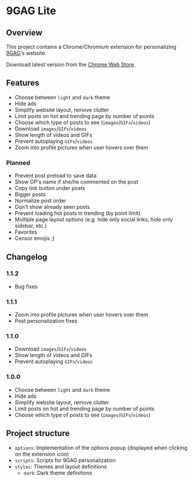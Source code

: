 # 9GAG Lite

## Overview

This project contains a Chrome/Chromium extension for personalizing [9GAG](https://9gag.com)'s website.

Download latest version from the [Chrome Web Store](https://chrome.google.com/webstore/detail/9gag-lite/namifldkgnlkiocmnhhpbppcoimcpobm).

## Features

- Choose between `light` and `dark` theme
- Hide ads
- Simplify website layout, remove clutter
- Limit posts on hot and trending page by number of points
- Choose which type of posts to see (`images`/`GIFs`/`videos`)
- Download `images`/`GIFs`/`videos`
- Show length of videos and GIFs
- Prevent autoplaying `GIFs`/`videos`
- Zoom into profile pictures when user hovers over them

### Planned

- Prevent post preload to save data
- Show OP's name if she/he commented on the post
- Copy link button under posts
- Bigger posts
- Normalize post order
- Don't show already seen posts
- Prevent loading hot posts in trending (by point limit)
- Multiple page layout options (e.g. hide only social links, hide only sidebar, etc.)
- Favorites
- Censor emojis ;)

## Changelog

### 1.1.2

- Bug fixes

### 1.1.1

- Zoom into profile pictures when user hovers over them
- Post personalization fixes

### 1.1.0

- Download `images`/`GIFs`/`videos`
- Show length of videos and GIFs
- Prevent autoplaying `GIFs`/`videos`

### 1.0.0

- Choose between `light` and `dark` theme
- Hide ads
- Simplify website layout, remove clutter
- Limit posts on hot and trending page by number of points
- Choose which type of posts to see (`images`/`GIFs`/`videos`)

## Project structure

- `options`: Implementation of the options popup (displayed when clicking on the extension icon)
- `scripts`: Scripts for 9GAG personalization
- `styles`: Themes and layout definitions
  - `dark`: Dark theme definitions
